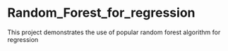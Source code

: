 # Random_Forest_for_regression
This project demonstrates the use of popular random forest algorithm for regression


